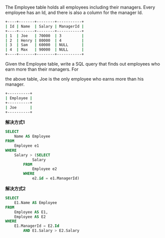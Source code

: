 The Employee table holds all employees including their managers. Every employee has an Id, and there is also a column for the manager Id.

```bash
+----+-------+--------+-----------+
| Id | Name  | Salary | ManagerId |
+----+-------+--------+-----------+
| 1  | Joe   | 70000  | 3         |
| 2  | Henry | 80000  | 4         |
| 3  | Sam   | 60000  | NULL      |
| 4  | Max   | 90000  | NULL      |
+----+-------+--------+-----------+
```

Given the Employee table, write a SQL query that finds out employees who earn more than their managers. For 

the above table, Joe is the only employee who earns more than his manager.

```bash
+----------+
| Employee |
+----------+
| Joe      |
+----------+
```

**解决方式1**

```sql
SELECT 
    Name AS Employee
FROM
    Employee e1
WHERE
    Salary > (SELECT 
            Salary
        FROM
            Employee e2
        WHERE
            e2.id = e1.ManagerId)
```

**解决方式2**
```sql
SELECT 
    E1.Name AS Employee
FROM
    Employee AS E1,
    Employee AS E2
WHERE
    E1.ManagerId = E2.Id
        AND E1.Salary > E2.Salary
```